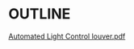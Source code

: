# OUTLINE
[Automated Light Control louver.pdf](https://github.com/user-attachments/files/17502161/Automated.Light.Control.louver.pdf)
